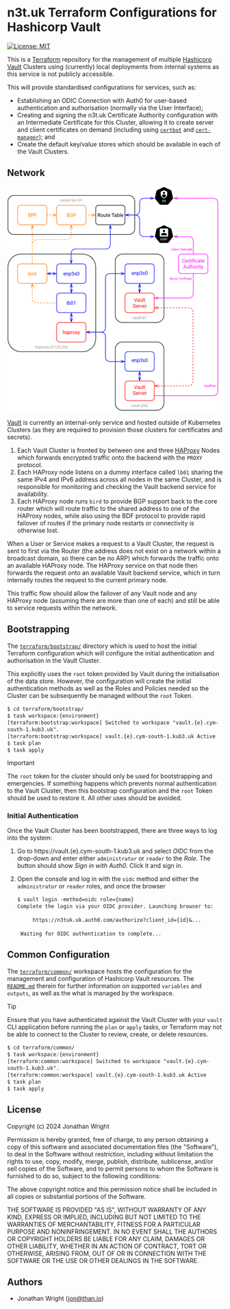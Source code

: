 # n3t.uk Terraform Configurations for Hashicorp Vault

[![License: MIT](https://img.shields.io/badge/License-MIT-yellow.svg)](https://opensource.org/licenses/MIT)

This is a [Terraform][terraform] repository for the management of multiple
[Hashicorp Vault][vault] Clusters using (currently) local deployments from
internal systems as this service is not publicly accessible.

[terraform]: https://terraform.io/
[vault]: https://www.vaultproject.io

This will provide standardised configurations for services, such as:

- Establishing an ODIC Connection with Auth0 for user-based authentication and
  authorisation (normally via the User Interface);
- Creating and signing the n3t.uk Certificate Authority configuration with an
  Intermediate Certificate for this Cluster, allowing it to create server and
  client certificates on demand (including using [`certbot`][certbot] and
  [`cert-manager`][cert-manager]); and
- Create the default key/value stores which should be available in each of the
  Vault Clusters.

[certbot]: https://certbot.eff.org/
[cert-manager]: https://cert-manager.io/

## Network

![Network Diagram for Vault Cluster Networking](https://github.com/n3tuk/infra-vault/blob/main/docs/vault-networking.svg?raw=true)

[Vault][vault] is currently an internal-only service and hosted outside of
Kubernetes Clusters (as they are required to provision those clusters for
certificates and secrets).

1. Each Vault Cluster is fronted by between one and three [HAProxy][haproxy]
   Nodes which forwards encrypted traffic onto the backend with the `PROXY`
   protocol.
1. Each HAProxy node listens on a dummy interface called `lb01` sharing the same
   IPv4 and IPv6 address across all nodes in the same Cluster, and is
   responsible for monitoring and checking the Vault backend service for
   availability.
1. Each HAProxy node runs `bird` to provide BGP support back to the core router
   which will route traffic to the shared address to one of the HAProxy nodes,
   while also using the BDF protocol to provide rapid failover of routes if the
   primary node restarts or connectivity is otherwise lost.

[haproxy]: https://www.haproxy.org/

When a User or Service makes a request to a Vault Cluster, the request is sent
to first via the Router (the address does not exist on a network within a
broadcast domain, so there can be no ARP) which forwards the traffic onto an
available HAProxy node. The HAProxy service on that node then forwards the
request onto an available Vault backend service, which in turn internally routes
the request to the current primary node.

This traffic flow should allow the failover of any Vault node and any HAProxy
node (assuming there are more than one of each) and still be able to service
requests within the network.

## Bootstrapping

The [`terraform/bootstrap/`][bootstrap] directory which is used to host the initial
Terraform configuration which will configure the initial authentication and
authorisation in the Vault Cluster.

This explicitly uses the `root` token provided by Vault during the
initialisation of the data store. However, the configuration will create the
initial authentication methods as well as the Roles and Policies needed so the
Cluster can be subsequently be managed without the `root` Token.

[bootstrap]: https://github.com/n3tuk/infra-vault/tree/main/terraform/bootstrap/

```console
$ cd terraform/bootstrap/
$ task workspace:{environment}
[terraform:bootstrap:workspace] Switched to workspace "vault.{e}.cym-south-1.kub3.uk".
[terraform:bootstrap:workspace] vault.{e}.cym-south-1.kub3.uk Active
$ task plan
$ task apply
```

> [!IMPORTANT]
> The `root` token for the cluster should only be used for bootstrapping and
> emergencies. If something happens which prevents normal authentication to the
> Vault Cluster, then this bootstrap configuration and the `root` Token should
> be used to restore it. All other uses should be avoided.

### Initial Authentication

Once the Vault Cluster has been bootstrapped, there are three ways to log into
the system:

1. Go to https://vault.{e}.cym-south-1.kub3.uk and select _OIDC_ from the
   drop-down and enter either `administrator` or `reader` to the _Role_. The
   button should show _Sign in with Auth0_. Click it and sign in.
1. Open the console and log in with the `oidc` method and either the
   `administrator` or `reader` roles, and once the browser

   ```console
   $ vault login -method=oidc role={name}
   Complete the login via your OIDC provider. Launching browser to:

        https://n3tuk.uk.auth0.com/authorize?client_id={id}&...

    Waiting for OIDC authentication to complete...
   ```

## Common Configuration

The [`terraform/common/`][common] workspace hosts the configuration for the
management and configuration of Hashicorp Vault resources. The
[`README.md`][readme] therein for further information on supported `variables`
and `outputs`, as well as the what is managed by the workspace.

[common]: https://github.com/n3tuk/infra-vault/tree/main/terraform/common/
[readme]: https://github.com/n3tuk/infra-vault/blob/main/terraform/common/README.md

> [!TIP]
> Ensure that you have authenticated against the Vault Cluster with your `vault`
> CLI application before running the `plan` or `apply` tasks, or Terraform may
> not be able to connect to the Cluster to review, create, or delete resources.

```console
$ cd terraform/common/
$ task workspace:{environment}
[terraform:common:workspace] Switched to workspace "vault.{e}.cym-south-1.kub3.uk".
[terraform:common:workspace] vault.{e}.cym-south-1.kub3.uk Active
$ task plan
$ task apply
```

## License

Copyright (c) 2024 Jonathan Wright

Permission is hereby granted, free of charge, to any person obtaining a copy of
this software and associated documentation files (the "Software"), to deal in
the Software without restriction, including without limitation the rights to
use, copy, modify, merge, publish, distribute, sublicense, and/or sell copies of
the Software, and to permit persons to whom the Software is furnished to do so,
subject to the following conditions:

The above copyright notice and this permission notice shall be included in all
copies or substantial portions of the Software.

THE SOFTWARE IS PROVIDED "AS IS", WITHOUT WARRANTY OF ANY KIND, EXPRESS OR
IMPLIED, INCLUDING BUT NOT LIMITED TO THE WARRANTIES OF MERCHANTABILITY, FITNESS
FOR A PARTICULAR PURPOSE AND NONINFRINGEMENT. IN NO EVENT SHALL THE AUTHORS OR
COPYRIGHT HOLDERS BE LIABLE FOR ANY CLAIM, DAMAGES OR OTHER LIABILITY, WHETHER
IN AN ACTION OF CONTRACT, TORT OR OTHERWISE, ARISING FROM, OUT OF OR IN
CONNECTION WITH THE SOFTWARE OR THE USE OR OTHER DEALINGS IN THE SOFTWARE.

## Authors

- Jonathan Wright (<jon@than.io>)
